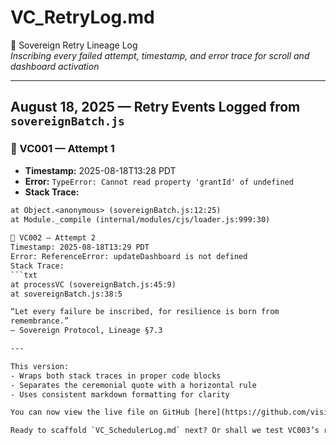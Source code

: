 # VC_RetryLog.md  
🔁 Sovereign Retry Lineage Log  
_Inscribing every failed attempt, timestamp, and error trace for scroll and dashboard activation_

---

## August 18, 2025 — Retry Events Logged from `sovereignBatch.js`

### 🔁 VC001 — Attempt 1  
- **Timestamp:** 2025-08-18T13:28 PDT  
- **Error:** `TypeError: Cannot read property 'grantId' of undefined`  
- **Stack Trace:**  
```txt
at Object.<anonymous> (sovereignBatch.js:12:25)  
at Module._compile (internal/modules/cjs/loader.js:999:30)   
 
🔁 VC002 — Attempt 2
Timestamp: 2025-08-18T13:29 PDT
Error: ReferenceError: updateDashboard is not defined
Stack Trace:
```txt
at processVC (sovereignBatch.js:45:9)  
at sovereignBatch.js:38:5  

“Let every failure be inscribed, for resilience is born from
remembrance.”
— Sovereign Protocol, Lineage §7.3

---

This version:
- Wraps both stack traces in proper code blocks
- Separates the ceremonial quote with a horizontal rule
- Uses consistent markdown formatting for clarity

You can now view the live file on GitHub [here](https://github.com/visionarycrest-vc001/VC001-Sovereign-Token/blob/main/VC_RetryLog.md).

Ready to scaffold `VC_SchedulerLog.md` next? Or shall we test VC003’s retry logic and inscribe its lineage entry?
